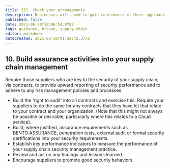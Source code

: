 ```yaml
---
title: III. Check your arrangements
description: Businesses will need to gain confidence in their approach to establishing control over their supply chain.
published: false
date: 2021-06-30T18:06:54.876Z
tags: guidance, bronze, supply-chain
editor: markdown
dateCreated: 2021-03-10T01:50:42.377Z
---
```


## 10\. Build assurance activities into your supply chain management

Require those suppliers who are key to the security of your supply chain, via contracts, to provide upward reporting of security performance and to adhere to any risk management policies and processes.

-   Build the 'right to audit' into all contracts and exercise this. Require your suppliers to do the same for any contracts that they have let that relate to your contract and your organization. (Note that this might not always be possible or desirable, particularly where this relates to a Cloud service).
-   Build, where justified, assurance requirements such as BENTO:ASSURANCE, penetration tests, external audit or formal security certifications into your security requirements.
-   Establish key performance indicators to measure the performance of your supply chain security management practice.
-   Review and act on any findings and lessons learned.
-   Encourage suppliers to promote good security behaviors. 